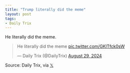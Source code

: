 ```yaml
---
title: "Trump literally did the meme"
layout: post
tags:
- Daily Trix
---
```


He literally did the meme.

<blockquote class="twitter-tweet"><p lang="en" dir="ltr">He literally did the meme <a href="https://t.co/GKlTfck0sW">pic.twitter.com/GKlTfck0sW</a></p>&mdash; Daily Trix (@DailyTrix) <a href="https://twitter.com/DailyTrix/status/1828979538338165183?ref_src=twsrc%5Etfw">August 29, 2024</a></blockquote> <script async src="https://platform.twitter.com/widgets.js" charset="utf-8"></script>

Source: Daily Trix, via [𝕏](https://x.com)

